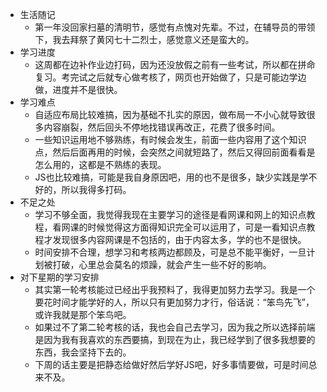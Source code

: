 - 生活随记
  - 第一年没回家扫墓的清明节，感觉有点愧对先辈。不过，在辅导员的带领下，我去拜祭了黄冈七十二烈士，感觉意义还是蛮大的。
- 学习进度 
  - 这周都在边补作业边打码，因为还没放假之前有一些考试，所以都在拼命复习。考完试之后就专心做考核了，网页也开始做了，只是可能边学边做，进度并不是很快。
- 学习难点
  - 自适应布局比较难搞，因为基础不扎实的原因，做布局一不小心就导致很多内容崩裂，然后回头不停地找错误再改正，花费了很多时间。
  - 一些知识运用地不够熟练，有时候会发生，前面一些内容用了这个知识点，然后后面再用的时候，会突然之间就短路了，然后又得回前面看看是怎么用的，这都是不熟练的表现。
  - JS也比较难搞，可能是我自身原因吧，用的也不是很多，缺少实践是学不好的，所以我得多打码。
- 不足之处
  - 学习不够全面，我觉得我现在主要学习的途径是看网课和网上的知识点教程，看网课的时候觉得这方面得知识完全可以运用了，可是一看知识点教程才发现很多内容网课是不包括的，由于内容太多，学的也不是很快。
  - 时间安排不合理，想学习和考核两边都顾及，可是总不能平衡好，一旦计划被打破，心里总会莫名的烦躁，就会产生一些不好的影响。
- 对下星期的学习安排
  - 其实第一轮考核能过已经出乎我预料了，我得更加努力去学习。我是一个要花时间才能学好的人，所以只有更加努力才行，俗话说：“笨鸟先飞”，或许我就是那个笨鸟吧。
  - 如果过不了第二轮考核的话，我也会自己去学习，因为我之所以选择前端是因为我有我喜欢的东西要搞，到现在为止，我已经学到了很多我想要的东西，我会坚持下去的。
  - 下周的话主要是把静态给做好然后学好JS吧，好多事情要做，可是时间总来不及。
